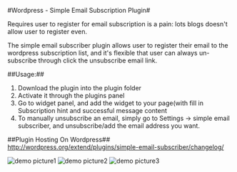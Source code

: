 #Wordpress - Simple Email Subscription Plugin#

Requires user to register for email subscription is a pain: lots blogs doesn't allow user to register even.

The simple email subscriber plugin allows user to register their email to the wordpress subscription list, and it's flexible that user can always un-subscribe through click the unsubscribe email link.

##Usage:##
  1. Download the plugin into the plugin folder 
  2. Activate it through the plugins panel
  3. Go to widget panel, and add the widget to your page(with fill in Subscription hint and successful message content
  4. To manually unsubscribe an email, simply go to Settings -> simple email subscriber, and unsubscribe/add the email address you want. 

##Plugin Hosting On Wordpress##
http://wordpress.org/extend/plugins/simple-email-subscriber/changelog/

![demo picture1](https://raw.github.com/phil88530/Simple-Email-Subscription/master/screenshot-1.png)
![demo picture2](https://raw.github.com/phil88530/Simple-Email-Subscription/master/screenshot-2.png)
![demo picture3](https://raw.github.com/phil88530/Simple-Email-Subscription/master/screenshot-3.png)
